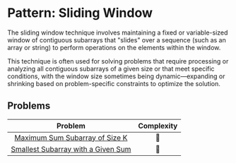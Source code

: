# Pattern: Sliding Window

The sliding window technique involves maintaining a fixed or variable-sized window of contiguous subarrays that "slides" over a sequence (such as an array or string) to perform operations on the elements within the window.

This technique is often used for solving problems that require processing or analyzing all contiguous subarrays of a given size or that meet specific conditions, with the window size sometimes being dynamic—expanding or shrinking based on problem-specific constraints to optimize the solution.

## Problems

| Problem                                                                          | Complexity              |
| :------------------------------------------------------------------------------: | :---------------------: |
| [Maximum Sum Subarray of Size K](./01-maximum-sum-subarray-of-size-k.md)         | :star2:                 |
| [Smallest Subarray with a Given Sum](./02-smallest-subarray-with-a-given-sum.md) | :star2:                 |
